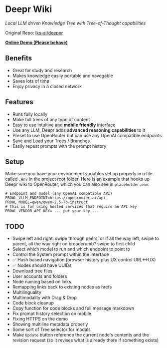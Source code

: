 # Deepr Wiki
*Local LLM driven Knowledge Tree with Tree-of-Thought capabilities*

Original Repo: [lks-ai/deeper](https://github.com/lks-ai/deeper)

**[Online Demo (Please behave)](http://deepr.wiki)**

## Benefits
- Great for study and research
- Makes knowledge easily portable and navegable
- Saves lots of time
- Enjoy privacy in a closed network

## Features
- Runs fully locally
- Make full trees of any type of content
- Easy to use intuitive and **mobile friendly** interface
- Use any LLM, Deepr adds **advanced reasoning capabilities** to it
- Preset to use OpenRouter but can use any OpenAI compatible endpoints
- Save and Load your Trees / Branches
- Easily repeat prompts with the prompt history

## Setup
Make sure you have your environment variables set up properly in a file called `.env` in the project root folder. Here is an example that hooks up Deepr wiki to OpenRouter, which you can also see in `placeholder.env`:
```.env
# Endpoint and model (any OpenAI compatible API)
PROWL_VLLM_ENDPOINT=https://openrouter.ai/api
PROWL_MODEL=qwen/qwen-2.5-7b-instruct
# This is for using hosted services that require an API key
PROWL_VENDOR_API_KEY= ... put your key ...
```

## TODO
- Swipe left and right: swipe through peers, or if all the way left, swipe to parent, all the way right on breadcrumb? swipe to first child
- Select which model to run and which endpoint to point to
- Control the System prompt within the interface
- ✅ Hash based navigation (browser history plus UX control URL<->UX)
- ✅ Nodes should have UUIDs
- Download tree files
- User accounts and folders
- Node naming based on links
- Remapping links back to existing nodes as hrefs
- Multilinguality
- Multimodality with Drag & Drop
- Code block cleanup
- Copy function for code blocks and full message markdown
- Fix prompt history selection on mobile
- Fixing HTTPS on the demo
- Showing multiline metadata properly
- Some sort of Tree selector for modals
- Make `Update` button reference the current node's contents and the revision request (so it revises what is already there if something exists)